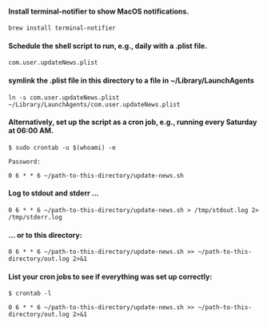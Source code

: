 #### Install terminal-notifier to show MacOS notifications.
`brew install terminal-notifier`

#### Schedule the shell script to run, e.g., daily with a .plist file.
`com.user.updateNews.plist`

#### symlink the .plist file in this directory to a file in ~/Library/LaunchAgents
` ln -s com.user.updateNews.plist ~/Library/LaunchAgents/com.user.updateNews.plist `


#### Alternatively, set up the script as a cron job, e.g., running every Saturday at 06:00 AM.
` $ sudo crontab -u $(whoami) -e `

` Password: `

` 0 6 * * 6 ~/path-to-this-directory/update-news.sh `

#### Log to stdout and stderr ...
` 0 6 * * 6 ~/path-to-this-directory/update-news.sh > /tmp/stdout.log 2> /tmp/stderr.log `


#### ... or to this directory:
` 0 6 * * 6 ~/path-to-this-directory/update-news.sh >> ~/path-to-this-directory/out.log 2>&1 `

#### List your cron jobs to see if everything was set up correctly:
` $ crontab -l `

` 0 6 * * 6 ~/path-to-this-directory/update-news.sh >> ~/path-to-this-directory/out.log 2>&1 `

